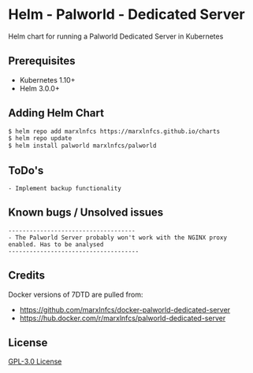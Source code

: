 # Helm - Palworld - Dedicated Server
Helm chart for running a Palworld Dedicated Server in Kubernetes

## Prerequisites
* Kubernetes 1.10+
* Helm 3.0.0+

## Adding Helm Chart

```bash
$ helm repo add marxlnfcs https://marxlnfcs.github.io/charts
$ helm repo update
$ helm install palworld marxlnfcs/palworld
```

## ToDo's
```
- Implement backup functionality
```

## Known bugs / Unsolved issues
```
------------------------------------
- The Palworld Server probably won't work with the NGINX proxy enabled. Has to be analysed
-------------------------------------
```

## Credits
Docker versions of 7DTD are pulled from:
* https://github.com/marxlnfcs/docker-palworld-dedicated-server
* https://hub.docker.com/r/marxlnfcs/palworld-dedicated-server


## License

[GPL-3.0 License](/LICENSE.md)